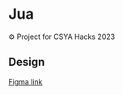 # Jua
⚙️ Project for CSYA Hacks 2023

## Design
[Figma link](https://www.figma.com/file/EWFxQFRxXVNIaJHrhmt0AD/Jua?type=design&node-id=0%3A1&mode=design&t=OJFKkSGOnb8oaQY6-1)
